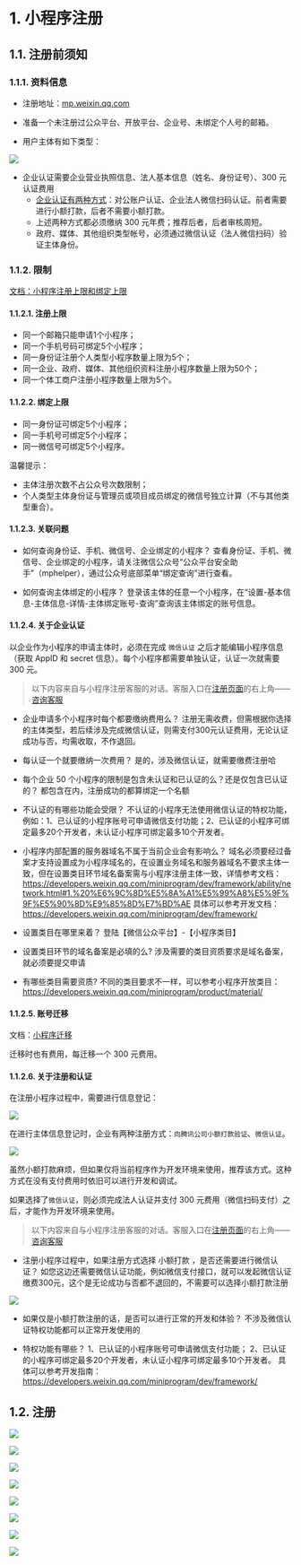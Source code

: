 # 1. 小程序注册

## 1.1. 注册前须知

### 1.1.1. 资料信息

* 注册地址：[mp.weixin.qq.com](mp.weixin.qq.com)

* 准备一个未注册过公众平台、开放平台、企业号、未绑定个人号的邮箱。

* 用户主体有如下类型：

![](pics/20221219103732972_1607580922.png)

* 企业认证需要企业营业执照信息、法人基本信息（姓名、身份证号）、300 元认证费用
    * [企业认证有两种方式](https://kf.qq.com/faq/170109QvMNRB170109nYnYFr.html)：对公账户认证、企业法人微信扫码认证。前者需要进行小额打款，后者不需要小额打款。
    * 上述两种方式都必须缴纳 300 元年费；推荐后者，后者审核周短。
    * 政府、媒体、其他组织类型帐号，必须通过微信认证（法人微信扫码）验证主体身份。


### 1.1.2. 限制

[文档：小程序注册上限和绑定上限](https://kf.qq.com/faq/170109F3MRFj170109eYJ7fi.html)

#### 1.1.2.1. 注册上限

* 同一个邮箱只能申请1个小程序；
* 同一个手机号码可绑定5个小程序；
* 同一身份证注册个人类型小程序数量上限为5个；
* 同一企业、政府、媒体、其他组织资料注册小程序数量上限为50个；
* 同一个体工商户注册小程序数量上限为5个。

#### 1.1.2.2. 绑定上限

* 同一身份证可绑定5个小程序；
* 同一手机号可绑定5个小程序；
* 同一微信号可绑定5个小程序。

温馨提示：

* 主体注册次数不占公众号次数限制；
* 个人类型主体身份证与管理员或项目成员绑定的微信号独立计算（不与其他类型重合）。

#### 1.1.2.3. 关联问题

* 如何查询身份证、手机、微信号、企业绑定的小程序？
查看身份证、手机、微信号、企业绑定的小程序，请关注微信公众号“公众平台安全助手”（mphelper），通过公众号底部菜单“绑定查询”进行查看。

* 如何查询主体绑定的小程序？
登录该主体的任意一个小程序，在“设置-基本信息-主体信息-详情-主体绑定账号-查询”查询该主体绑定的账号信息。


#### 1.1.2.4. 关于企业认证

以企业作为小程序的申请主体时，必须在完成 `微信认证` 之后才能编辑小程序信息（获取 AppID 和 secret 信息）。每个小程序都需要单独认证，认证一次就需要 300 元。


> 以下内容来自与小程序注册客服的对话。客服入口在[注册页面](https://mp.weixin.qq.com/wxopen/waregister?action=step1&token=&lang=zh_CN)的右上角——[咨询客服](https://mp.weixin.qq.com/webpoc/customerService?type=22)

* 企业申请多个小程序时每个都要缴纳费用么？
注册无需收费，但需根据你选择的主体类型，若后续涉及完成微信认证，则需支付300元认证费用，无论认证成功与否，均需收取，不作退回。

* 每认证一个就要缴纳一次费用？
是的，涉及微信认证，就需要缴费注册哈

* 每个企业 50 个小程序的限制是包含未认证和已认证的么？还是仅包含已认证的？
都包含在内，注册成功的都算绑定一个名额

* 不认证的有哪些功能会受限？
不认证的小程序无法使用微信认证的特权功能，例如：1、已认证的小程序账号可申请微信支付功能；2、已认证的小程序可绑定最多20个开发者，未认证小程序可绑定最多10个开发者。

* 小程序内部配置的服务器域名不属于当前企业会有影响么？
域名必须要经过备案才支持设置成为小程序域名的，在设置业务域名和服务器域名不要求主体一致，但在设置类目环节域名备案需与小程序注册主体一致，详情参考文档：https://developers.weixin.qq.com/miniprogram/dev/framework/ability/network.html#1.%20%E6%9C%8D%E5%8A%A1%E5%99%A8%E5%9F%9F%E5%90%8D%E9%85%8D%E7%BD%AE
具体可以参考开发文档：https://developers.weixin.qq.com/miniprogram/dev/framework/

* 设置类目在哪里来着？
登陆【微信公众平台】-【小程序类目】

* 设置类目环节的域名备案是必填的么?
涉及需要的类目资质要求是域名备案，就必须要提交申请

* 有哪些类目需要资质?
不同的类目要求不一样，可以参考小程序开放类目：https://developers.weixin.qq.com/miniprogram/product/material/


#### 1.1.2.5. 账号迁移

文档：[小程序迁移](https://kf.qq.com/faq/180831vu6bMn1808317R73AV.html)

迁移时也有费用，每迁移一个 300 元费用。

#### 1.1.2.6. 关于注册和认证

在注册小程序过程中，需要进行信息登记：

![](pics/20221228095839109_980199867.png)

在进行主体信息登记时，企业有两种注册方式：`向腾讯公司小额打款验证`、`微信认证`。

![](pics/20221228095933407_872108532.png)

虽然小额打款麻烦，但如果仅将当前程序作为开发环境来使用，推荐该方式。这种方式在没有支付费用时依旧可以进行开发和调试。

如果选择了`微信认证`，则必须完成法人认证并支付 300 元费用（微信扫码支付）之后，才能作为开发环境来使用。

> 以下内容来自与小程序注册客服的对话。客服入口在[注册页面](https://mp.weixin.qq.com/wxopen/waregister?action=step1&token=&lang=zh_CN)的右上角——[咨询客服](https://mp.weixin.qq.com/webpoc/customerService?type=22)

* 注册小程序过程中，如果注册方式选择 小额打款 ，是否还需要进行微信认证？
如您这边还需要微信认证功能，例如微信支付接口，就可以发起微信认证缴费300元，这个是无论成功与否都不退回的，不需要可以选择小额打款注册

![](pics/20230105110616629_1251217989.png)

* 如果仅是小额打款注册的话，是否可以进行正常的开发和体验？
不涉及微信认证特权功能都可以正常开发使用的

* 特权功能有哪些？
1、已认证的小程序账号可申请微信支付功能；
2、已认证的小程序可绑定最多20个开发者，未认证小程序可绑定最多10个开发者。
具体可以参考开发指南：https://developers.weixin.qq.com/miniprogram/dev/framework/ 





## 1.2. 注册

![](pics/20220902214719706_177607321.png)

![](pics/20220902214813510_43974717.png)

![](pics/20220902214945895_348694051.png)

![](pics/20220902220250202_18042494.png)


![](pics/20220902220334824_445002431.png)

![](pics/20220902222724426_1617798963.png)

![](pics/20220902231455175_1729947225.png)

![](pics/20220902231714417_441913842.png)